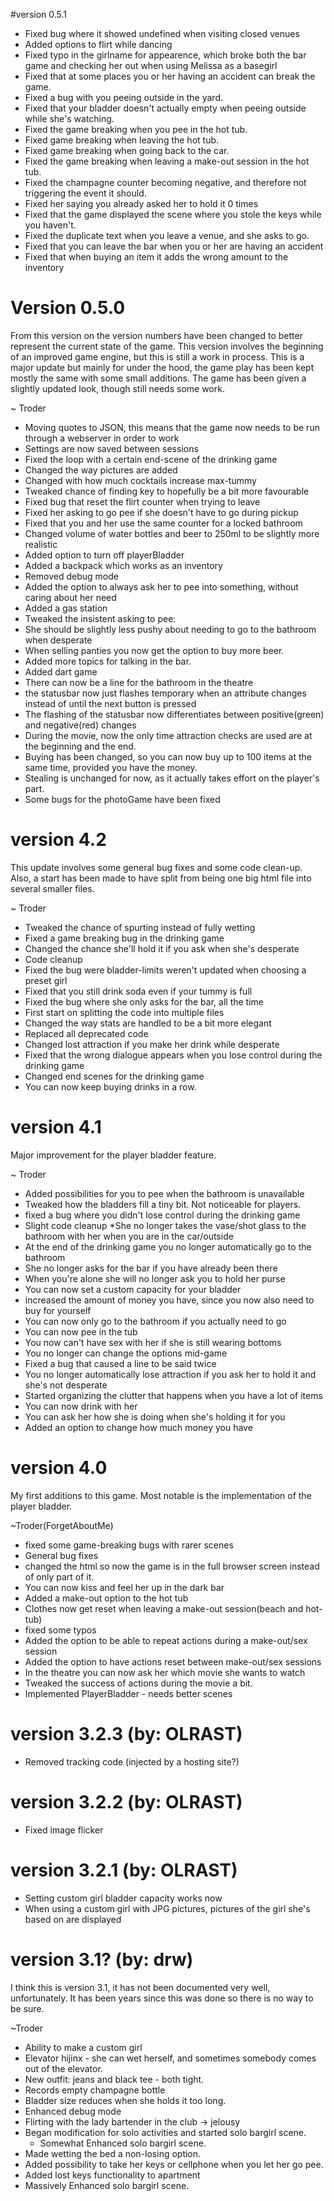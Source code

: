 #version 0.5.1
* Fixed bug where it showed undefined when visiting closed venues
* Added options to flirt while dancing
* Fixed typo in the girlname for appearence, which broke both the bar game and checking her out when using Melissa as a basegirl
* Fixed that at some places you or her having an accident can break the game.
* Fixed a bug with you peeing outside in the yard.
* Fixed that your bladder doesn't actually empty when peeing outside while she's watching.
* Fixed the game breaking when you pee in the hot tub.
* Fixed game breaking when leaving the hot tub.
* Fixed game breaking when going back to the car.
* Fixed the game breaking when leaving a make-out session in the hot tub.
* Fixed the champagne counter becoming negative, and therefore not triggering the event it should.
* Fixed her saying you already asked her to hold it 0 times
* Fixed that the game displayed the scene where you stole the keys while you haven't.
* Fixed the duplicate text when you leave a venue, and she asks to go.
* Fixed that you can leave the bar when you or her are having an accident
* Fixed that when buying an item it adds the wrong amount to the inventory

# Version 0.5.0 
From this version on the version numbers have been changed to better represent the current state of the game.
This version involves the beginning of an improved game engine, but this is still a work in process. 
This is a major update but mainly for under the hood, the game play has been kept mostly the same with some small additions. 
The game has been given a slightly updated look, though still needs some work.

~ Troder

* Moving quotes to JSON, this means that the game now needs to be run through a webserver in order to work
* Settings are now saved between sessions
* Fixed the loop with a certain end-scene of the drinking game
* Changed the way pictures are added
* Changed with how much cocktails increase max-tummy
* Tweaked chance of finding key to hopefully be a bit more favourable
* Fixed bug that reset the flirt counter when trying to leave
* Fixed her asking to go pee if she doesn't have to go during pickup
* Fixed that you and her use the same counter for a locked bathroom
* Changed volume of water bottles and beer to 250ml to be slightly more realistic
* Added option to turn off playerBladder
* Added a backpack which works as an inventory
* Removed debug mode
* Added the option to always ask her to pee into something, without caring about her need
* Added a gas station
* Tweaked the insistent asking to pee:
* She should be slightly less pushy about needing to go to the bathroom when desperate
* When selling panties you now get the option to buy more beer.
* Added more topics for talking in the bar.
* Added dart game
* There can now be a line for the bathroom in the theatre
* the statusbar now just flashes temporary when an attribute changes instead of until the next button is pressed
* The flashing of the statusbar now differentiates between positive(green) and negative(red) changes
* During the movie, now the only time attraction checks are used are at the beginning and the end.
* Buying has been changed, so you can now buy up to 100 items at the same time, provided you have the money.
* Stealing is unchanged for now, as it actually takes effort on the player's part.
* Some bugs for the photoGame have been fixed

# version 4.2
This update involves some general bug fixes and some code clean-up. 
Also, a start has been made to have split from being one big html file into several smaller files.

~ Troder

* Tweaked the chance of spurting instead of fully wetting
* Fixed a game breaking bug in the drinking game
* Changed the chance she'll hold it if you ask when she's desperate
* Code cleanup
* Fixed the bug were bladder-limits weren't updated when choosing a preset girl
* Fixed that you still drink soda even if your tummy is full
* Fixed the bug where she only asks for the bar, all the time
* First start on splitting the code into multiple files
* Changed the way stats are handled to be a bit more elegant
* Replaced all deprecated code
* Changed lost attraction if you make her drink while desperate
* Fixed that the wrong dialogue appears when you lose control during the drinking game
* Changed end scenes for the drinking game
* You can now keep buying drinks in a row.

# version 4.1
Major improvement for the player bladder feature.

~ Troder

* Added possibilities for you to pee when the bathroom is unavailable
* Tweaked how the bladders fill a tiny bit. Not noticeable for players.
* fixed a bug where you didn't lose control during the drinking game
* Slight code cleanup
 *She no longer takes the vase/shot glass to the bathroom with her when you are in the car/outside
* At the end of the drinking game you no longer automatically go to the bathroom
* She no longer asks for the bar if you have already been there
* When you're alone she will no longer ask you to hold her purse
* You can now set a custom capacity for your bladder
* increased the amount of money you have, since you now also need to buy for yourself
* You can now only go to the bathroom if you actually need to go
* You can now pee in the tub
* You now can't have sex with her if she is still wearing bottoms
* You no longer can change the options mid-game
* Fixed a bug that caused a line to be said twice
* You no longer automatically lose attraction if you ask her to hold it and she's not desperate
* Started organizing the clutter that happens when you have a lot of items
* You can now drink with her
* You can ask her how she is doing when she's holding it for you
* Added an option to change how much money you have

# version 4.0
My first additions to this game. Most notable is the implementation of the player bladder.

~Troder(ForgetAboutMe)

* fixed some game-breaking bugs with rarer scenes
* General bug fixes
* changed the html so now the game is in the full browser screen instead of only part of it.
* You can now kiss and feel her up in the dark bar
* Added a make-out option to the hot tub
* Clothes now get reset when leaving a make-out session(beach and hot-tub)
* fixed some typos
* Added the option to be able to repeat actions during a make-out/sex session
* Added the option to have actions reset between make-out/sex sessions
* In the theatre you can now ask her which movie she wants to watch
* Tweaked the success of actions during the movie a bit.
* Implemented PlayerBladder - needs better scenes

# version 3.2.3 (by: OLRAST)
* Removed tracking code (injected by a hosting site?)


# version 3.2.2 (by: OLRAST)
* Fixed image flicker

# version 3.2.1 (by: OLRAST)

* Setting custom girl bladder capacity works now
* When using a custom girl with JPG pictures, pictures of the girl she's based on are displayed

# version 3.1? (by: drw)
I think this is version 3.1, it has not been documented very well, unfortunately. It has been years since this was done so there is no way to be sure.

~Troder

* Ability to make a custom girl 
* Elevator hijinx - she can wet herself, and sometimes
    somebody comes out of the elevator. 
* New outfit: jeans and black tee - both tight. 
* Records empty champagne bottle
* Bladder size reduces when she holds it too long.
* Enhanced debug mode
* Flirting with the lady bartender in the club -> jelousy
* Began modification for solo activities and started solo bargirl scene.
    *  Somewhat Enhanced solo bargirl scene. 
* Made wetting the bed a non-losing option. 
* Added possibility to take her keys or cellphone when you let her go pee.
* Added lost keys functionality to apartment 
* Massively Enhanced solo bargirl scene.

